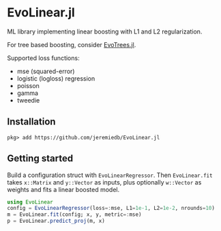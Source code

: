 # EvoLinear.jl

ML library implementing linear boosting with L1 and L2 regularization.

For tree based boosting, consider [EvoTrees.jl](https://github.com/Evovest/EvoTrees.jl).

Supported loss functions:

- mse (squared-error)
- logistic (logloss) regression
- poisson
- gamma
- tweedie

## Installation

```
pkg> add https://github.com/jeremiedb/EvoLinear.jl
```

## Getting started

Build a configuration struct with `EvoLinearRegressor`. Then `EvoLinear.fit` takes `x::Matrix` and `y::Vector` as inputs, plus optionally `w::Vector` as weights and fits a linear boosted model.

```julia
using EvoLinear
config = EvoLinearRegressor(loss=:mse, L1=1e-1, L2=1e-2, nrounds=10)
m = EvoLinear.fit(config; x, y, metric=:mse)
p = EvoLinear.predict_proj(m, x)
```